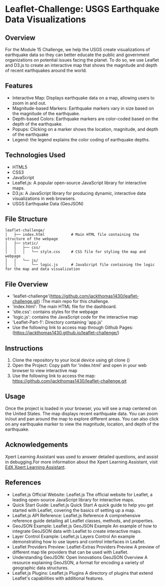 # Leaflet-Challenge: USGS Earthquake Data Visualizations

## Overview

For the Module 15 Challenge, we help the USGS create visualizations of earthquake data so they can better educate the public and government organizations on potential issues facing the planet. To do so, we use Leaflet and D3.js to create an interactive map that shows the magnitude and depth of recent earthquakes around the world. 
 
 ## Features
 
- Interactive Map: Displays earthquake data on a map, allowing users to zoom in and out.
- Magnitude-based Markers: Earthquake markers vary in size based on the magnitude of the earthquake.
- Depth-based Colors: Earthquake markers are color-coded based on the depth of the earthquake.
- Popups: Clicking on a marker shows the location, magnitude, and depth of the earthquake
- Legend: the legend explains the color coding of earthquake depths.
    
## Technologies Used

- HTML5
- CSS3
- JavaScript
- Leaflet.js: A popular open-source JavaScript library for interactive maps.
- D3.js: A JavaScript library for producing dynamic, interactive data visualizations in web browsers.
- USGS Earthquake Data (GeoJSON)

## File Structure
```
leaflet-challenge/
│   ├── index.html            # Main HTML file containing the structure of the webpage
│   ├── static/
│   │   ├── css/
│   │   │   └── style.css     # CSS file for styling the map and webpage
│   │   └── js/
│   │       └── logic.js      # JavaScript file containing the logic for the map and data visualization
```

## File Overview

- 'leaflet-challenge'(https://github.com/jackthomas1430/leaflet-challenge.git) :The main repo for this challenge. 
- 'index.html': The main HTML file for the dashboard.
- 'stle.css': contains styles for the webpage
- 'logic.js': contains the JavaScript code for the interactive map 
- 'Leaflet-Part-1': Directory containing 'app.js'
- Use the following link to access map through Github Pages: (https://jackthomas1430.github.io/leaflet-challenge/)

       
## Instructions

1. Clone the repository to your local device using git clone ()
2. Open the Project: Copy path for 'index.html' and open in your web browser to view interactive map
3. Use the following link to access the map: https://github.com/jackthomas1430/leaflet-challenge.git

## Usage

Once the project is loaded in your browser, you will see a map centered on the United States. The map displays recent earthquake data. You can zoom in/out and pan around the map to explore different areas. You can also click on any earthquake marker to view the magnitude, location, and depth of the earthquake.
     
## Acknowledgements

Xpert Learning Assistant was used to answer detailed questions, and assist in debugging.For more information about the Xpert Learning Assistant, visit [EdX Xpert Learning Assistant](https://www.edx.org/). 
    
## References
- Leaflet.js Official Website:
    Leaflet.js
    The official website for Leaflet, a leading open-source JavaScript library for interactive maps.
- Quick Start Guide:
    Leaflet.js Quick Start
    A quick guide to help you get started with Leaflet, covering the basics of setting up a map.
- Leaflet.js API Reference:
    Leaflet.js Reference
    A comprehensive reference guide detailing all Leaflet classes, methods, and properties.
- GeoJSON Example:
    Leaflet.js GeoJSON Example
    An example of how to integrate GeoJSON data with Leaflet to create interactive maps.
- Layer Control Example:
    Leaflet.js Layers Control
    An example demonstrating how to use layers and control interfaces in Leaflet.
- Leaflet Providers Preview:
    Leaflet-Extras Providers Preview
    A preview of different map tile providers that can be used with Leaflet.
- Understanding GeoJSON:
    Open Innovations GeoJSON Overview
    A resource explaining GeoJSON, a format for encoding a variety of geographic data structures.
- Leaflet.js Plugins:
    Leaflet.js Plugins
    A directory of plugins that extend Leaflet's capabilities with additional features.




